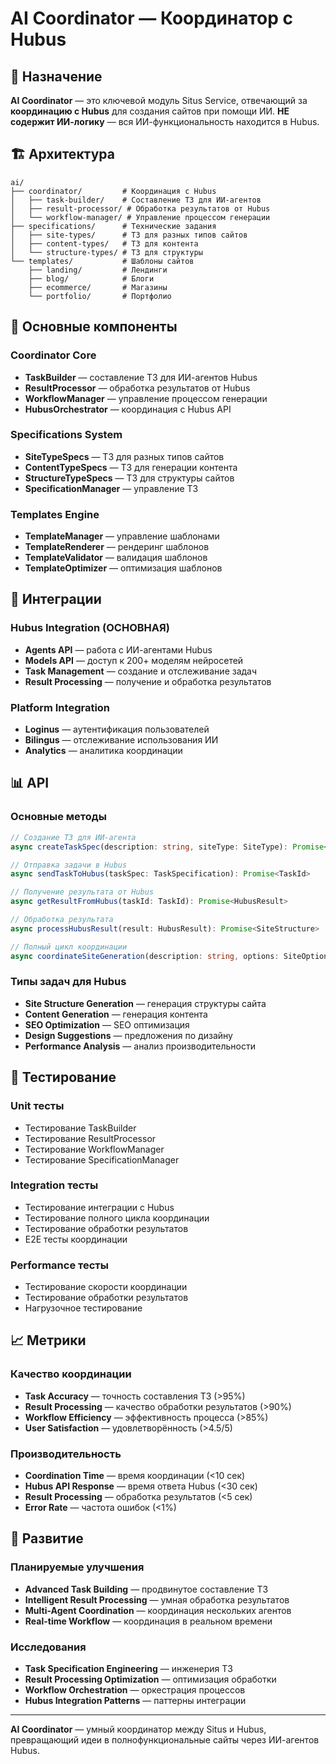 # AI Coordinator — Координатор с Hubus

## 🎯 Назначение

**AI Coordinator** — это ключевой модуль Situs Service, отвечающий за **координацию с Hubus** для создания сайтов при помощи ИИ. **НЕ содержит ИИ-логику** — вся ИИ-функциональность находится в Hubus.

## 🏗️ Архитектура

```
ai/
├── coordinator/         # Координация с Hubus
│   ├── task-builder/    # Составление ТЗ для ИИ-агентов
│   ├── result-processor/ # Обработка результатов от Hubus
│   └── workflow-manager/ # Управление процессом генерации
├── specifications/      # Технические задания
│   ├── site-types/      # ТЗ для разных типов сайтов
│   ├── content-types/   # ТЗ для контента
│   └── structure-types/ # ТЗ для структуры
└── templates/           # Шаблоны сайтов
    ├── landing/         # Лендинги
    ├── blog/            # Блоги
    ├── ecommerce/       # Магазины
    └── portfolio/       # Портфолио
```

## 🔧 Основные компоненты

### Coordinator Core
- **TaskBuilder** — составление ТЗ для ИИ-агентов Hubus
- **ResultProcessor** — обработка результатов от Hubus
- **WorkflowManager** — управление процессом генерации
- **HubusOrchestrator** — координация с Hubus API

### Specifications System
- **SiteTypeSpecs** — ТЗ для разных типов сайтов
- **ContentTypeSpecs** — ТЗ для генерации контента
- **StructureTypeSpecs** — ТЗ для структуры сайтов
- **SpecificationManager** — управление ТЗ

### Templates Engine
- **TemplateManager** — управление шаблонами
- **TemplateRenderer** — рендеринг шаблонов
- **TemplateValidator** — валидация шаблонов
- **TemplateOptimizer** — оптимизация шаблонов

## 🔗 Интеграции

### Hubus Integration (ОСНОВНАЯ)
- **Agents API** — работа с ИИ-агентами Hubus
- **Models API** — доступ к 200+ моделям нейросетей
- **Task Management** — создание и отслеживание задач
- **Result Processing** — получение и обработка результатов

### Platform Integration
- **Loginus** — аутентификация пользователей
- **Bilingus** — отслеживание использования ИИ
- **Analytics** — аналитика координации

## 📊 API

### Основные методы

```typescript
// Создание ТЗ для ИИ-агента
async createTaskSpec(description: string, siteType: SiteType): Promise<TaskSpecification>

// Отправка задачи в Hubus
async sendTaskToHubus(taskSpec: TaskSpecification): Promise<TaskId>

// Получение результата от Hubus
async getResultFromHubus(taskId: TaskId): Promise<HubusResult>

// Обработка результата
async processHubusResult(result: HubusResult): Promise<SiteStructure>

// Полный цикл координации
async coordinateSiteGeneration(description: string, options: SiteOptions): Promise<SiteStructure>
```

### Типы задач для Hubus

- **Site Structure Generation** — генерация структуры сайта
- **Content Generation** — генерация контента
- **SEO Optimization** — SEO оптимизация
- **Design Suggestions** — предложения по дизайну
- **Performance Analysis** — анализ производительности

## 🧪 Тестирование

### Unit тесты
- Тестирование TaskBuilder
- Тестирование ResultProcessor
- Тестирование WorkflowManager
- Тестирование SpecificationManager

### Integration тесты
- Тестирование интеграции с Hubus
- Тестирование полного цикла координации
- Тестирование обработки результатов
- E2E тесты координации

### Performance тесты
- Тестирование скорости координации
- Тестирование обработки результатов
- Нагрузочное тестирование

## 📈 Метрики

### Качество координации
- **Task Accuracy** — точность составления ТЗ (>95%)
- **Result Processing** — качество обработки результатов (>90%)
- **Workflow Efficiency** — эффективность процесса (>85%)
- **User Satisfaction** — удовлетворённость (>4.5/5)

### Производительность
- **Coordination Time** — время координации (<10 сек)
- **Hubus API Response** — время ответа Hubus (<30 сек)
- **Result Processing** — обработка результатов (<5 сек)
- **Error Rate** — частота ошибок (<1%)

## 🚀 Развитие

### Планируемые улучшения
- **Advanced Task Building** — продвинутое составление ТЗ
- **Intelligent Result Processing** — умная обработка результатов
- **Multi-Agent Coordination** — координация нескольких агентов
- **Real-time Workflow** — координация в реальном времени

### Исследования
- **Task Specification Engineering** — инженерия ТЗ
- **Result Processing Optimization** — оптимизация обработки
- **Workflow Orchestration** — оркестрация процессов
- **Hubus Integration Patterns** — паттерны интеграции

---

**AI Coordinator** — умный координатор между Situs и Hubus, превращающий идеи в полнофункциональные сайты через ИИ-агентов Hubus. 
